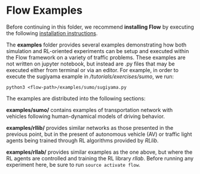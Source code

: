 # Flow Examples

Before continuing in this folder, we recommend **installing Flow** by executing 
the following [installation instructions](
https://berkeleyflow.readthedocs.io/en/latest/flow_setup.html).

The **examples** folder provides several examples demonstrating how 
both simulation and RL-oriented experiments can be setup and executed within 
the Flow framework on a variety of traffic problems. These examples are not 
written on jupyter notebook, but instead are .py files that may be executed 
either from terminal or via an editor. For example, in order to execute the 
sugiyama example in *<flow-path>/tutorials/exercises/sumo*, we run:

```shell
python3 <flow-path>/examples/sumo/sugiyama.py
```

The examples are distributed into the following sections:

**examples/sumo/** contains examples of transportation network with vehicles
following human-dynamical models of driving behavior.

**examples/rllib/** provides similar networks as those presented in the 
previous point, but in the present of autonomous vehicle (AV) or traffic light 
agents being trained through RL algorithms provided by *RLlib*.

**examples/rllab/** provides similar examples as the one above, but where the 
RL agents are controlled and training the RL library *rllab*. Before running 
any experiment here, be sure to run `source activate flow`.
